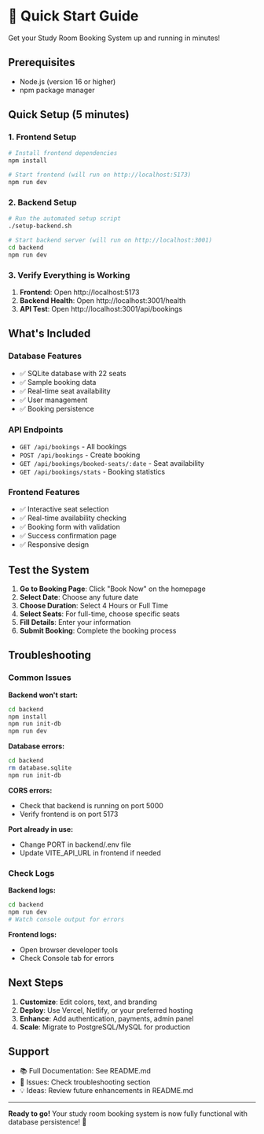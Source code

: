 # 🚀 Quick Start Guide

Get your Study Room Booking System up and running in minutes!

## Prerequisites

- Node.js (version 16 or higher)
- npm package manager

## Quick Setup (5 minutes)

### 1. Frontend Setup
```bash
# Install frontend dependencies
npm install

# Start frontend (will run on http://localhost:5173)
npm run dev
```

### 2. Backend Setup
```bash
# Run the automated setup script
./setup-backend.sh

# Start backend server (will run on http://localhost:3001)
cd backend
npm run dev
```

### 3. Verify Everything is Working

1. **Frontend**: Open http://localhost:5173
2. **Backend Health**: Open http://localhost:3001/health
3. **API Test**: Open http://localhost:3001/api/bookings

## What's Included

### Database Features
- ✅ SQLite database with 22 seats
- ✅ Sample booking data
- ✅ Real-time seat availability
- ✅ User management
- ✅ Booking persistence

### API Endpoints
- `GET /api/bookings` - All bookings
- `POST /api/bookings` - Create booking
- `GET /api/bookings/booked-seats/:date` - Seat availability
- `GET /api/bookings/stats` - Booking statistics

### Frontend Features
- ✅ Interactive seat selection
- ✅ Real-time availability checking
- ✅ Booking form with validation
- ✅ Success confirmation page
- ✅ Responsive design

## Test the System

1. **Go to Booking Page**: Click "Book Now" on the homepage
2. **Select Date**: Choose any future date
3. **Choose Duration**: Select 4 Hours or Full Time
4. **Select Seats**: For full-time, choose specific seats
5. **Fill Details**: Enter your information
6. **Submit Booking**: Complete the booking process

## Troubleshooting

### Common Issues

**Backend won't start:**
```bash
cd backend
npm install
npm run init-db
npm run dev
```

**Database errors:**
```bash
cd backend
rm database.sqlite
npm run init-db
```

**CORS errors:**
- Check that backend is running on port 5000
- Verify frontend is on port 5173

**Port already in use:**
- Change PORT in backend/.env file
- Update VITE_API_URL in frontend if needed

### Check Logs

**Backend logs:**
```bash
cd backend
npm run dev
# Watch console output for errors
```

**Frontend logs:**
- Open browser developer tools
- Check Console tab for errors

## Next Steps

1. **Customize**: Edit colors, text, and branding
2. **Deploy**: Use Vercel, Netlify, or your preferred hosting
3. **Enhance**: Add authentication, payments, admin panel
4. **Scale**: Migrate to PostgreSQL/MySQL for production

## Support

- 📚 Full Documentation: See README.md
- 🐛 Issues: Check troubleshooting section
- 💡 Ideas: Review future enhancements in README.md

---

**Ready to go!** Your study room booking system is now fully functional with database persistence! 🎉 
